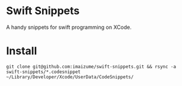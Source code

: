 # Swift Snippets
A handy snippets for swift programming on XCode.


# Install
```
git clone git@github.com:imaizume/swift-snippets.git && rsync -a swift-snippets/*.codesnippet ~/Library/Developer/Xcode/UserData/CodeSnippets/
```

